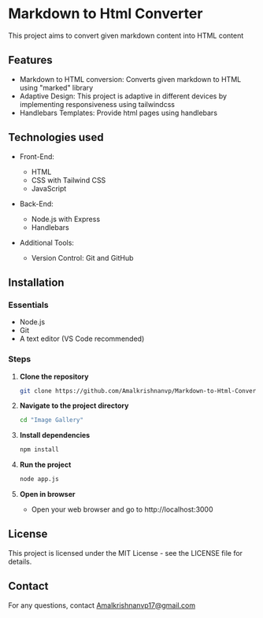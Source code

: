 # Markdown to Html Converter

This project aims to convert given markdown content into HTML content

## Features

- Markdown to HTML conversion: Converts given markdown to HTML using "marked" library
- Adaptive Design: This project is adaptive in different devices by implementing responsiveness using tailwindcss
- Handlebars Templates: Provide html pages using handlebars

## Technologies used

- Front-End:

  - HTML
  - CSS with Tailwind CSS
  - JavaScript

- Back-End:

  - Node.js with Express
  - Handlebars

- Additional Tools:

  - Version Control: Git and GitHub

## Installation

### Essentials

- Node.js
- Git
- A text editor (VS Code recommended)

### Steps

1. **Clone the repository**

   ```bash
   git clone https://github.com/Amalkrishnanvp/Markdown-to-Html-Converter.git
   ```

2. **Navigate to the project directory**

   ```bash
   cd "Image Gallery"
   ```

3. **Install dependencies**

   ```bash
   npm install
   ```

4. **Run the project**

   ```bash
   node app.js
   ```

5. **Open in browser**

   - Open your web browser and go to http://localhost:3000

## License

This project is licensed under the MIT License - see the LICENSE file for details.

## Contact

For any questions, contact Amalkrishnanvp17@gmail.com
